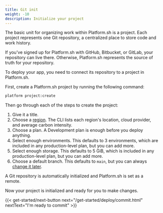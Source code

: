 ```yaml
---
title: Git init
weight: -10
description: Initialize your project
---
```


The basic unit for organizing work within Platform.sh is a project.
Each project represents one Git repository, a centralized place to store code and work history.

If you've signed up for Platform.sh with GitHub, Bitbucket, or GitLab, your repository can live there.
Otherwise, Platform.sh represents the source of truth for your repository.

To deploy your app, you need to connect its repository to a project in Platform.sh.

First, create a Platform.sh project by running the following command:

```bash
platform project:create
```

Then go through each of the steps to create the project:

1. Give it a title.
2. Choose a [region](../../development/regions.md).
   The CLI lists each region's location, cloud provider, and average carbon intensity.
3. Choose a plan.
   A Development plan is enough before you deploy anything.
4. Select enough environments.
   This defaults to 3 environments, which are included in any production-level plan, but you can add more.
5. Select enough storage.
   This defaults to 5 GiB, which is included in any production-level plan, but you can add more.
6. Choose a default branch.
   This defaults to `main`, but you can always [change it later](../../environments/default-environment.md).

A Git repository is automatically initialized and Platform.sh is set as a remote.

Now your project is initialized and ready for you to make changes.

{{< get-started/next-button next="/get-started/deploy/commit.html" nextText="I'm ready to commit" >}}
